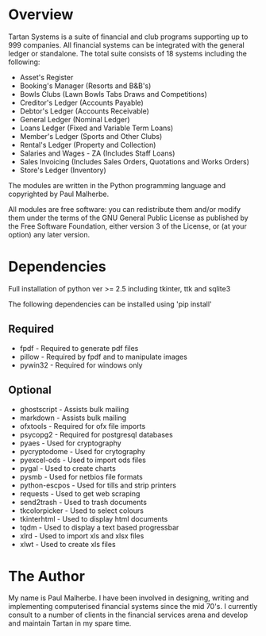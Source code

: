 Overview
========
Tartan Systems is a suite of financial and club programs supporting up to 999 companies. All financial systems can be integrated with the general ledger or standalone. The total suite consists of 18 systems including the following:

+ Asset's Register
+ Booking's Manager (Resorts and B&B's)
+ Bowls Clubs (Lawn Bowls Tabs Draws and Competitions)
+ Creditor's Ledger (Accounts Payable)
+ Debtor's Ledger (Accounts Receivable)
+ General Ledger (Nominal Ledger)
+ Loans Ledger (Fixed and Variable Term Loans)
+ Member's Ledger (Sports and Other Clubs)
+ Rental's Ledger (Property and Collection)
+ Salaries and Wages - ZA (Includes Staff Loans)
+ Sales Invoicing (Includes Sales Orders, Quotations and Works Orders)
+ Store's Ledger (Inventory)

The modules are written in the Python programming language and copyrighted by Paul Malherbe.

All modules are free software: you can redistribute them and/or modify them under the terms of the GNU General Public License as published by the Free Software Foundation, either version 3 of the License, or (at your option) any later version.

Dependencies
============
Full installation of python ver >= 2.5 including tkinter, ttk and sqlite3

The following dependencies can be installed using 'pip install'

Required
--------
+ fpdf            - Required to generate pdf files
+ pillow          - Required by fpdf and to manipulate images
+ pywin32         - Required for windows only

Optional
--------
+ ghostscript     - Assists bulk mailing
+ markdown        - Assists bulk mailing
+ ofxtools        - Required for ofx file imports
+ psycopg2        - Required for postgresql databases
+ pyaes           - Used for cryptography
+ pycryptodome    - Used for crytography
+ pyexcel-ods     - Used to import ods files
+ pygal           - Used to create charts
+ pysmb           - Used for netbios file formats
+ python-escpos   - Used for tills and strip printers
+ requests        - Used to get web scraping
+ send2trash      - Used to trash documents
+ tkcolorpicker   - Used to select colours
+ tkinterhtml     - Used to display html documents
+ tqdm            - Used to display a text based progressbar
+ xlrd            - Used to import xls and xlsx files
+ xlwt            - Used to create xls files

The Author
==========
My name is Paul Malherbe. I have been involved in designing, writing and implementing computerised financial systems since the mid 70's. I currently consult to a number of clients in the financial services arena and develop and maintain Tartan in my spare time.
